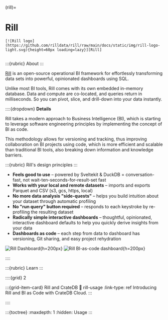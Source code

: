 (rill)=
# Rill

```{div} .float-right
[![Rill logo](https://github.com/rilldata/rill/raw/main/docs/static/img/rill-logo-light.svg){height=60px loading=lazy}][Rill]
```
```{div} .clearfix
```


:::{rubric} About
:::

[Rill] is an open-source operational BI framework for effortlessly transforming
data sets into powerful, opinionated dashboards using SQL.

Unlike most BI tools, Rill comes with its own embedded in-memory database. Data
and compute are co-located, and queries return in milliseconds. So you can pivot,
slice, and drill-down into your data instantly.

::::{dropdown} **Details**

Rill takes a modern approach to Business Intelligence (BI), which is starting to
leverage software engineering principles by implementing the concept of BI as
code.

This methodology allows for versioning and tracking, thus improving collaboration
on BI projects using code, which is more efficient and scalable than traditional
BI tools, also breaking down information and knowledge barriers.

:::{rubric} Rill's design principles
:::

- **Feels good to use** – powered by Sveltekit & DuckDB = conversation-fast, not
  wait-ten-seconds-for-result-set fast
- **Works with your local and remote datasets** – imports and exports Parquet and
  CSV (s3, gcs, https, local)
- **No more data analysis "side-quests"** – helps you build intuition about your
  dataset through automatic profiling
- **No "run query" button required** – responds to each keystroke by re-profiling
  the resulting dataset
- **Radically simple interactive dashboards** – thoughtful, opinionated, interactive
  dashboard defaults to help you quickly derive insights from your data
- **Dashboards as code** – each step from data to dashboard has versioning, Git
  sharing, and easy project rehydration

![Rill Dashboard](https://cdn.prod.website-files.com/659ddac460dbacbdc813b204/65b83308971b2f12202ae0fa_b2a470f529fc0f7d9b66de4d75742674.gif){h=200px}
![Rill BI-as-code dashboard](https://cdn.prod.website-files.com/659ddac460dbacbdc813b204/65b835371c75806184829601_BI-as-code%20(1)-p-3200.webp){h=200px}

::::

:::{rubric} Learn
:::

::::{grid} 2

:::{grid-item-card} Rill and CrateDB
:link: rill-usage
:link-type: ref
Introducing Rill and BI as Code with CrateDB Cloud.
:::

::::

:::{toctree}
:maxdepth: 1
:hidden:
Usage <usage>
:::


[Rill]: https://www.rilldata.com/
